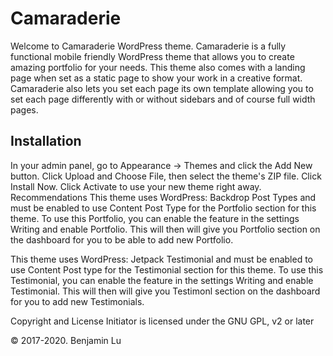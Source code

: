 # Camaraderie
Welcome to Camaraderie WordPress theme. Camaraderie is a fully functional mobile friendly WordPress theme that allows you to create amazing portfolio for your needs. This theme also comes with a landing page when set as a static page to show your work in a creative format. Camaraderie also lets you set each page its own template allowing you to set each page differently with or without sidebars and of course full width pages.

## Installation
In your admin panel, go to Appearance -> Themes and click the Add New button.
Click Upload and Choose File, then select the theme's ZIP file. Click Install Now.
Click Activate to use your new theme right away.
Recommendations
This theme uses WordPress: Backdrop Post Types and must be enabled to use Content Post Type for the Portfolio section for this theme. To use this Portfolio, you can enable the feature in the settings Writing and enable Portfolio. This will then will give you Portfolio section on the dashboard for you to be able to add new Portfolio.

This theme uses WordPress: Jetpack Testimonial and must be enabled to use Content Post type for the Testimonial section for this theme. To use this Testimonial, you can enable the feature in the settings Writing and enable Testimonial. This will then will give you Testimonl section on the dashboard for you to add new Testimonials.

Copyright and License
Initiator is licensed under the GNU GPL, v2 or later

© 2017-2020. Benjamin Lu